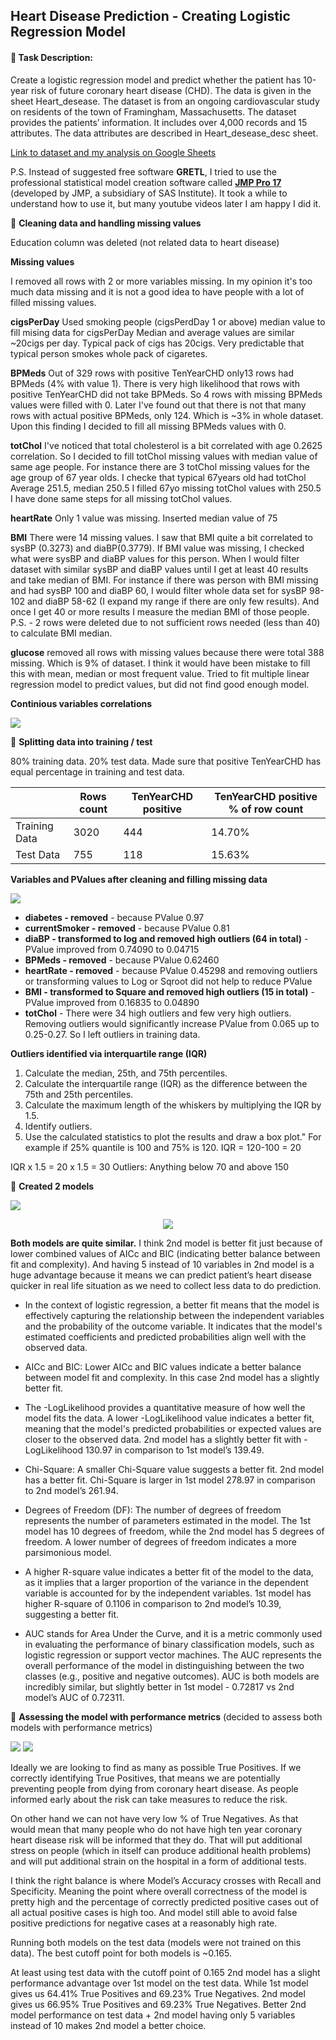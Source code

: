 
## Heart Disease Prediction - Creating Logistic Regression Model

#### :small_orange_diamond: Task Description:
Create a logistic regression model and predict whether the patient has 10-year risk of future coronary heart disease (CHD). The data is given in the sheet Heart_desease. The dataset is from an ongoing cardiovascular study on residents of the town of Framingham, Massachusetts. The dataset provides the patients’ information. It includes over 4,000 records and 15 attributes. The data attributes are described in Heart_desease_desc sheet.

[Link to dataset and my analysis on Google Sheets](https://docs.google.com/spreadsheets/d/15EVtVzqhrxMgSajRv86UJ0WFg4pvlQnS4VK0G1-POtg/edit?usp=sharing)

P.S. Instead of suggested free software **GRETL**, I tried to use the professional statistical model creation software called [**JMP Pro 17**](https://www.jmp.com/en_us/software/predictive-analytics-software.html) (developed by JMP, a subsidiary of SAS Institute). It took a while to understand how to use it, but many youtube videos later I am happy I did it. 


:pushpin: **Cleaning data and handling missing values**

Education column was deleted (not related data to heart disease)	
	
**Missing values**

I removed all rows with 2 or more variables missing. In my opinion it's too much data missing and it is not a good idea to have people with a lot of filled missing values.	
	
**cigsPerDay**	Used smoking people (cigsPerdDay 1 or above) median value to fill mising data for cigsPerDay
	Median and average values are similar ~20cigs per day. Typical pack of cigs has 20cigs. Very predictable that typical person smokes whole pack of cigaretes.
	
**BPMeds**	Out of 329 rows with positive TenYearCHD only13 rows had BPMeds (4% with value 1). There is very high likelihood that rows with positive TenYearCHD did not take BPMeds. So 4 rows with missing BPMeds values were filled with 0.
	Later I've found out that there is not that many rows with actual positive BPMeds, only 124. Which is ~3% in whole dataset. 
	Upon this finding I decided to fill all missing BPMeds values with 0.
	
**totChol**	I've noticed that total cholesterol is a bit correlated with age 0.2625 correlation. So I decided to fill totChol missing values with median value of same age people. 
	For instance there are 3 totChol missing values for the age group of 67 year olds. I checke that typical 67years old had totChol Average  251.5, median 250.5
	I filled 67yo missing totChol values with 250.5
	I have done same steps for all missing totChol values.
	
**heartRate**	Only 1 value was missing. Inserted median value of 75
	
**BMI**	There were 14 missing values. I saw that BMI quite a bit correlated to sysBP (0.3273) and diaBP(0.3779). 
	If BMI value was missing, I checked what were sysBP and diaBP values for this person. 
	When I would filter dataset with similar sysBP and diaBP values until I get at least 40 results and take median of BMI. 
	For instance if there was person with BMI missing and had sysBP 100 and diaBP 60, I would filter whole data set for sysBP 98-102 and diaBP 58-62 (I expand my range if there are only few results). And once I get 40 or more results I measure the median BMI of those people.
	P.S. - 2 rows were deleted due to not sufficient rows needed (less than 40) to calculate BMI median. 
	
**glucose**	removed all rows with missing values because there were total 388 missing. Which is 9% of dataset. I think it would have been mistake to fill this with mean, median or most frequent value. Tried to fit multiple linear regression model to predict values, but did not find good enough model.

**Continious variables correlations**

<img src="https://github.com/aidas-projects/TC_data_projects/blob/main/HeartDiseasePrediction-StatModel/coninious_variables_correlations.png"/> 

:pushpin: **Splitting data into training / test**

80% training data. 20% test data. Made sure that positive TenYearCHD has equal percentage in training and test data.			

| | Rows count  | TenYearCHD positive | TenYearCHD positive % of row count |
| -------------| ------------- | ------------- | ------------- |
| Training Data  | 3020  | 444 | 14.70%  |
| Test Data  | 755  | 118  | 15.63%  |

**Variables and PValues after cleaning and filling missing data**

<img src="https://github.com/aidas-projects/TC_data_projects/blob/main/HeartDiseasePrediction-StatModel/logworth_pvalues_aftercleaning.png"/> 

* **diabetes - removed** - because PValue 0.97		
* **currentSmoker -	removed**	 - because PValue 0.81		
* **diaBP - transformed to log and removed high outliers (64 in total)** -  PValue improved from 0.74090 to 0.04715
* **BPMeds - removed** - because PValue 0.62460		
* **heartRate - removed** - because PValue 0.45298 and removing outliers or transforming values to Log or Sqroot did not help to reduce PValue
* **BMI -	transformed to Square and	removed high outliers (15 in total)** - PValue improved from 0.16835 to 0.04890
* **totChol**	- There were 34 high outliers and few very high outliers. Removing outliers would significantly increase PValue from 0.065 up to 0.25-0.27. So I left outliers in training data.				



**Outliers identified via interquartile range (IQR)**

1. Calculate the median, 25th, and 75th percentiles.
2. Calculate the interquartile range (IQR) as the difference between the 75th and 25th percentiles.
3. Calculate the maximum length of the whiskers by multiplying the IQR by 1.5.
4. Identify outliers.
5. Use the calculated statistics to plot the results and draw a box plot."
For example if 25% quantile is 100 and 75% is 120.  IQR = 120-100 = 20

IQR x 1.5 = 20 x 1.5 = 30
Outliers: 
Anything below 70 and above 150

:pushpin: **Created 2 models**

<img src="https://github.com/aidas-projects/TC_data_projects/blob/main/HeartDiseasePrediction-StatModel/logistic_regression_models_parameters.png"/> 

<p align="center">
<img src="https://github.com/aidas-projects/TC_data_projects/blob/main/HeartDiseasePrediction-StatModel/model_comparison.png"/> 
</p>

 **Both models are quite similar.** I think 2nd model is better fit just because of lower combined values of AICc and BIC (indicating better balance between fit and complexity). And having 5 instead of 10 variables in 2nd model is a huge advantage because it means we can predict patient’s heart disease quicker in real life situation as we need to collect less data to do prediction.

* In the context of logistic regression, a better fit means that the model is effectively capturing the relationship between the independent variables and the probability of the outcome variable. It indicates that the model's estimated coefficients and predicted probabilities align well with the observed data.

* AICc and BIC: Lower AICc and BIC values indicate a better balance between model fit and complexity. In this case 2nd model has a slightly better fit.

* The -LogLikelihood provides a quantitative measure of how well the model fits the data. A lower -LogLikelihood value indicates a better fit, meaning that the model's predicted probabilities or expected values are closer to the observed data. 2nd model has a slightly better fit with -LogLikelihood 130.97 in comparison to 1st model’s 139.49.

* Chi-Square: A smaller Chi-Square value suggests a better fit. 2nd model has a better fit. Chi-Square is larger in 1st model 278.97 in comparison to 2nd model’s 261.94. 

* Degrees of Freedom (DF): The number of degrees of freedom represents the number of parameters estimated in the model. The 1st model has 10 degrees of freedom, while the 2nd model has 5 degrees of freedom. A lower number of degrees of freedom indicates a more parsimonious model.

* A higher R-square value indicates a better fit of the model to the data, as it implies that a larger proportion of the variance in the dependent variable is accounted for by the independent variables. 1st model has higher R-square of 0.1106 in comparison to 2nd model’s 10.39, suggesting a better fit.

* AUC stands for Area Under the Curve, and it is a metric commonly used in evaluating the performance of binary classification models, such as logistic regression or support vector machines. The AUC represents the overall performance of the model in distinguishing between the two classes (e.g., positive and negative outcomes). AUC is both models are incredibly similar, but slightly better in 1st model - 0.72817 vs 2nd model’s AUC of 0.72311.




:pushpin: **Assessing the model with performance metrics** (decided to assess both models with performance metrics)

<img src="https://github.com/aidas-projects/TC_data_projects/blob/main/HeartDiseasePrediction-StatModel/models_performance_metrics.png"/> 

<img src="https://github.com/aidas-projects/TC_data_projects/blob/main/HeartDiseasePrediction-StatModel/confusion_matrix.png"/> 

Ideally we are looking to find as many as possible True Positives. 
If we correctly identifying True Positives, that means we are potentially preventing people from dying from coronary heart disease. As people informed early about the risk can take measures to reduce the risk.

On other hand we can not have very low % of True Negatives. As that would mean that many people who do not have high ten year coronary heart disease risk will be informed that they do. That will put additional stress on people (which in itself can produce additional health problems) and will put additional strain on the hospital in a form of additional tests. 

I think the right balance is where Model’s Accuracy crosses with Recall and Specificity.
Meaning the point where overall correctness of the model is pretty high and the percentage of correctly predicted positive cases out of all actual positive cases is high too. And model still able to avoid false positive predictions for negative cases at a reasonably high rate.

Running both models on the test data (models were not trained on this data). The best cutoff point for both models is ~0.165.

At least using test data with the cutoff point of 0.165 2nd model has a slight performance advantage over 1st model on the test data.
While 1st model gives us 64.41% True Positives and 69.23% True Negatives. 
2nd model gives us 66.95% True Positives and 69.23% True Negatives.
Better 2nd model performance on test data + 2nd model having only 5 variables instead of 10 makes 2nd model a better choice.


